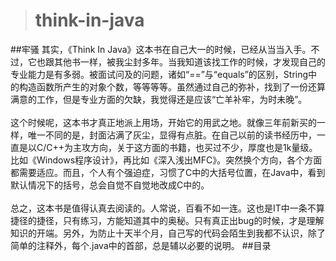># think-in-java
##牢骚
其实，《Think In Java》这本书在自己大一的时候，已经从当当入手。不过，它也跟其他书一样，被我尘封多年。当我知道该找工作的时候，才发现自己的专业能力是有多弱。被面试问及的问题，诸如“==”与“equals”的区别，String中的构造函数所产生的对象个数，等等等等。虽然通过自己的弥补，找到了一份还算满意的工作，但是专业方面的欠缺，我觉得还是应该“亡羊补牢，为时未晚”。<br><br>
这个时候呢，这本书才真正地派上用场，开始它的用武之地。就像三年前新买的一样，唯一不同的是，封面沾满了灰尘，显得有点脏。在自己以前的读书经历中，一直是以C/C++为主攻方向，关于这方面的书籍，也买过不少，厚度也是1k量级。比如《Windows程序设计》，再比如《深入浅出MFC》。突然换个方向，各个方面都需要适应。而且，个人有个强迫症，习惯了C中的大括号位置，在Java中，看到默认情况下的括号，总会自觉不自觉地改成C中的。<br><br>
总之，这本书是值得认真去阅读的。人常说，百看不如一连。这也是IT中一条不算捷径的捷径，只有练习，方能知道其中的奥秘。只有真正出bug的时候，才是理解知识的开端。另外，为防止十天半个月，自己写的代码会陌生到我都不认识，除了简单的注释外，每个.java中的首部，总是辅以必要的说明。
##目录

